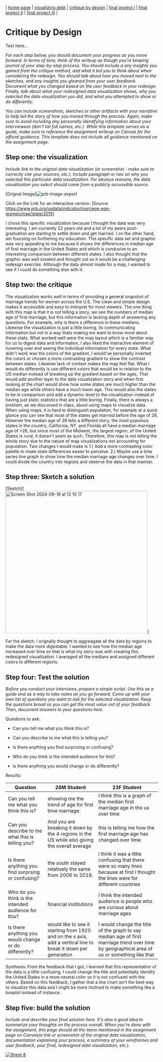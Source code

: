 | [home page](https://cmustudent.github.io/tswd-portfolio-templates/) | [visualizing debt](visualizing-government-debt) | [critique by design](critique-by-design) | [final project I](final-project-part-one) | [final project II](final-project-part-two) | [final project III](final-project-part-three) |

# Critique by Design
Text here...

_For each step below, you should document your progress as you move forward.  In terms of tone, think of the writeup as though you're keeping journal of your step-by-step process.   You should include a any insights you gained from the critique method, and what it led you to think about when considering the redesign.  You should talk about how you moved next to the sketches, and any insights you gleaned from your user feedback.  Document what you changed based on the user feedback in your redesign.  Finally, talk about what your redesigned data visualization shows, why you selected the data visualization you did, and what you attempted to show or do differently._

_You can include screenshots, sketches or other artifacts with your narrative to help tell the story of how you moved through the process.  Again, make sure to avoid including any personally identifying information about your interviewees (don't list full names, etc.).  While this template serves as a guide, make sure to reference the assignment writeup on Canvas for the official guidance.  This template does not include all guidance mentioned on the assignment page._

## Step one: the visualization

_Include link to the original data visualization (or screenshot - make sure to correctly cite your sources, etc.).  Include paragraph or two on why you selected this particular data visualization.  For obvious reasons, the data visualization you select should come from a publicly accessible source._

[Orignal Image]![prb-image-export](https://github.com/user-attachments/assets/50b8dfeb-ccf1-4f3a-a020-c8c7f357f1a2)

Click on the Link for an interactive version.
[Source: https://www.prb.org/usdata/indicator/marriage-age-women/map/state/2015]

I chose this specific visualization because I thought the data was very interesting. I am currently 22 years old and a lot of my peers post-graduation are starting to settle down and get married. I on the other hand, am foucsing on furthering my education. This specific data set and graphic was very appealing to me because it shows the differences in median age of first marriage in the United States and which is condusive to an interesting comparison between different states. I also thought that the graphic was well created and thought out so it would be a challenging redesign exercise. Although the data almost made for a map, I wanted to see if I could do something else with it. 

## Step two: the critique

The visualization works well in terms of providing a general snapshot of marriage trends for women across the U.S. The clean and simple design makes it accessible and easy to interpret for most viewers. The one thing with this map is that it is not telling a story, we see the numbers of median age of first marriage, but this information is lacking depth of answering any questions. For example, why is there a difference in these medians. Likewise the visualization is just a little boring, its communicating information but not in a way thats making me want to know more about these stats.  What worked well were the map layout which is a familiar way for us to digest data and information, I also liked the interactive element of hovering over and seeing the individual information for every state. What didn't work was the colors of the gradient, I would've personally inverted the colors or chosen a more contrasting gradient to show the contrast between states. Likewise lack of context makes the map feel flat. What I would do differently is use different colors that would be in relation to the US median instead of breaking up the gradient based on the ages. That would add another layer to the data visualization story and when first looking at the chart would show how some states are much higher than the median age while others have a much lower age. This would also the states to be in comparison and add a dynamic level to the visualization instead of having just static statistics that are a little boring. Finally, there is always a problem, as we discussed in class, about using maps to visualize data. When using maps, it is hard to distinguish population, for example at a quick glance you can see that most of the states get married before the age of 28. However the median age of 28 tells a different story, the most populous states in the country, California, NY, and Florida all have a median marriage age of >28, but since most of the Midwest, the largest region, of the United States is rural, it doesn't seem as such. Therefore, this map is not telling the whole story due to the nature of map visualizations not accounting for population. Two changes I would make is 1.) Add a more contrasting color palette to make state differences easier to perceive. 2.) Maybe use a time series line graph to show how the median marriage age changes over time. I could divide the country into regions and observe the data in that manner. 

## Step three: Sketch a solution

[Sketch][<img width="469" alt="Screen Shot 2024-09-18 at 12 10 17" src="https://github.com/user-attachments/assets/625811d8-abfa-4583-84cd-faa9a35f85ae">]

For the sketch, I orignally thought to aggreagate all the data by regions to make the data more digestable. I wanted to see how the median age increased over time so that is what my story was with creating this redesigned visualization. I averaged all the medians and assigned different colors to different regions. 

## Step four: Test the solution

_Before you conduct your interviews, prepare a simple script.  Use this as a guide and as a way to take notes as you go forward. Come up with your own list of questions you want to ask for the selected visualization. Keep the questions broad so you can get the most value out of your feedback. Then, document answers to your questions here._

Questions to ask: 

- Can you tell me what you think this is?

- Can you describe to me what this is telling you?

- Is there anything you find surprising or confusing?

- Who do you think is the intended audience for this?

- Is there anything you would change or do differently?

Results: 

| Question                                            | 26M Student                                         | 23F Student |
|-----------------------------------------------------|-----------------------------------------------------|-------------|
|Can you tell me what you think this is?              |showing me the trend of age for first time marriage.|I think this is a graph of the median first marriage age in the us over time|
|Can you describe to me what this is telling you?     |And you are breaking it down by the 4 regions in the US while also giving the overall average  |  this is telling me how the first marriage age has changed over time          |  
|Is there anything you find surprsing or confusing?   |the south stayed relatively the same from 2006 to 2019.|i think it was a little confusing that there were so many lines because at first I thought the lines were for different countries|
|Who do you think is the intended audience for this?  |financial institutions| I think the intended audience is people who are curious about marriage ages
|Is there anything you would change or do differently?|would like to see it starting from 1920 and on the x axis, add a vertical line to break it down per generation| I would change the title of the graph to say median age of first marriage trend over time by geographical area of us or something like that

Synthesis: 
From the feedback that I got, I learned that this representation of the data is a little confusing. I could change the title and potentially identify the United States in a more neutral color so it is not confused with the others. Based on this feedback, I gather that a line chart isn't the best way to visualize this data and I might be more inclined to make something like a boxplot isntead of instance. 

## Step five: build the solution

_Include and describe your final solution here. It's also a good idea to summarize your thoughts on the process overall. When you're done with the assignment, this page should all the items mentioned in the assignment page on Canvas(a link or screenshot of the original data visualization, documentation explaining your process, a summary of your wireframes and user feedback, your final, redesigned data visualization, etc.)._

<div class='tableauPlaceholder' id='viz1726677718669' style='position: relative'>
  <noscript>
    <a href='#'>
  <img alt='Sheet 8 ' src='https:&#47;&#47;public.tableau.com&#47;static&#47;images&#47;Cr&#47;CritiqueByDesign&#47;Sheet8&#47;1_rss.png' style='border: none' 
    />
</a>
</noscript>
  <object class='tableauViz'  style='display:none;'>
    <param name='host_url' value='https%3A%2F%2Fpublic.tableau.com%2F'
      /> 
    <param name='embed_code_version' value='3' 
      />
    <param name='site_root' value='' 
      />
    <param name='name' value='CritiqueByDesign&#47;Sheet8' 
      />
    <param name='tabs' value='no'
      />
    <param name='toolbar' value='yes' 
      />
    <param name='static_image' value='https:&#47;&#47;public.tableau.com&#47;static&#47;images&#47;Cr&#47;CritiqueByDesign&#47;Sheet8&#47;1.png'
      /> 
    <param name='animate_transition' value='yes' 
      />
    <param name='display_static_image' value='yes' 
      />
    <param name='display_spinner' value='yes'
      />
    <param name='display_overlay' value='yes' 
      />
    <param name='display_count' value='yes'
      />
    <param name='language' value='en-US'
      />
  </object>
</div>
  <script type='text/javascript'>
    var divElement = document.getElementById('viz1726677718669');
    var vizElement = divElement.getElementsByTagName('object')[0];
    vizElement.style.width='100%';vizElement.style.height=(divElement.offsetWidth*0.75)+'px';
    var scriptElement = document.createElement('script');
    scriptElement.src = 'https://public.tableau.com/javascripts/api/viz_v1.js';
    vizElement.parentNode.insertBefore(scriptElement, vizElement);
  </script>

